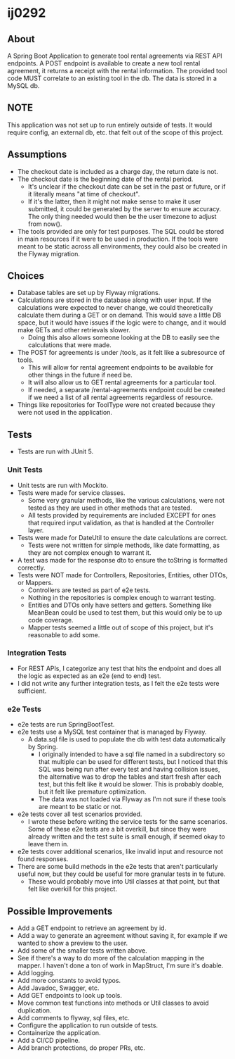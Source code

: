 # ij0292
## About
A Spring Boot Application to generate tool rental agreements via REST API endpoints.
A POST endpoint is available to create a new tool rental agreement, it returns a receipt with
the rental information.
The provided tool code MUST correlate to an existing tool in the db.
The data is stored in a MySQL db.

## NOTE
This application was not set up to run entirely outside of tests.
It would require config, an external db, etc. that felt out of the
scope of this project.

## Assumptions
* The checkout date is included as a charge day, the return date is not.
* The checkout date is the beginning date of the rental period.
  * It's unclear if the checkout date can be set in the past or future, or if it literally means "at time of checkout".
  * If it's the latter, then it might not make sense to make it user submitted, it could be generated by the server to ensure accuracy.  The only thing needed would then be the user timezone to adjust from now().
* The tools provided are only for test purposes.  The SQL could be stored in main resources if it were to be used in production.  If the tools were meant to be static across all environments, they could also be created in the Flyway migration.

## Choices
* Database tables are set up by Flyway migrations.
* Calculations are stored in the database along with user input.  If the calculations were expected to never change, we could theoretically calculate them during a GET or on demand.  This would save a little DB space, but it would have issues if the logic were to change, and it would make GETs and other retrievals slower.
  * Doing this also allows someone looking at the DB to easily see the calculations that were made.
* The POST for agreements is under /tools, as it felt like a subresource of tools.
  * This will allow for rental agreement endpoints to be available for other things in the future if need be.
  * It will also allow us to GET rental agreements for a particular tool.
  * If needed, a separate /rental-agreements endpoint could be created if we need a list of all rental agreements regardless of resource.
* Things like repositories for ToolType were not created because they were not used in the application.

## Tests
* Tests are run with JUnit 5.

### Unit Tests
* Unit tests are run with Mockito.
* Tests were made for service classes.
  * Some very granular methods, like the various calculations, were not tested as they are used in other methods that are tested.
  * All tests provided by requirements are included EXCEPT for ones that required input validation, as that is handled at the Controller layer.
* Tests were made for DateUtil to ensure the date calculations are correct.
  * Tests were not written for simple methods, like date formatting, as they are not complex enough to warrant it.
* A test was made for the response dto to ensure the toString is formatted correctly.
* Tests were NOT made for Controllers, Repositories, Entities, other DTOs, or Mappers.
  * Controllers are tested as part of e2e tests.
  * Nothing in the repositories is complex enough to warrant testing.
  * Entities and DTOs only have setters and getters.  Something like MeanBean could be used to test them, but this would only be to up code coverage.
  * Mapper tests seemed a little out of scope of this project, but it's reasonable to add some.

### Integration Tests
* For REST APIs, I categorize any test that hits the endpoint and does all the logic as expected as an e2e (end to end) test.
* I did not write any further integration tests, as I felt the e2e tests were sufficient.
  
### e2e Tests
* e2e tests are run SpringBootTest.
* e2e tests use a MySQL test container that is managed by Flyway.
  * A data.sql file is used to populate the db with test data automatically by Spring.
    * I originally intended to have a sql file named in a subdirectory so that multiple can be used for different tests, but I noticed that this SQL was being run after every test and having collision issues, the alternative was to drop the tables and start fresh after each test, but this felt like it would be slower.  This is probably doable, but it felt like premature optimization.
    * The data was not loaded via Flyway as I'm not sure if these tools are meant to be static or not.
* e2e tests cover all test scenarios provided.
  * I wrote these before writing the service tests for the same scenarios.  Some of these e2e tests are a bit overkill, but since they were already written and the test suite is small enough, if seemed okay to leave them in.
* e2e tests cover additional scenarios, like invalid input and resource not found responses.
* There are some build methods in the e2e tests that aren't particularly useful now, but they could be useful for more granular tests in te future.
  * These would probably move into Util classes at that point, but that felt like overkill for this project.

## Possible Improvements
* Add a GET endpoint to retrieve an agreement by id.
* Add a way to generate an agreement without saving it, for example if we wanted to show a preview to the user.
* Add some of the smaller tests written above.
* See if there's a way to do more of the calculation mapping in the mapper.  I haven't done a ton of work in MapStruct, I'm sure it's doable.
* Add logging.
* Add more constants to avoid typos.
* Add Javadoc, Swagger, etc.
* Add GET endpoints to look up tools.
* Move common test functions into methods or Util classes to avoid duplication.
* Add comments to flyway, sql files, etc.
* Configure the application to run outside of tests.
* Containerize the application.
* Add a CI/CD pipeline.
* Add branch protections, do proper PRs, etc.
